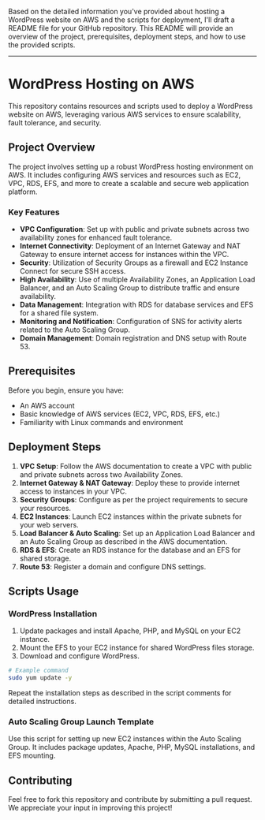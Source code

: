 Based on the detailed information you've provided about hosting a WordPress website on AWS and the scripts for deployment, I'll draft a README file for your GitHub repository. This README will provide an overview of the project, prerequisites, deployment steps, and how to use the provided scripts.

---

# WordPress Hosting on AWS

This repository contains resources and scripts used to deploy a WordPress website on AWS, leveraging various AWS services to ensure scalability, fault tolerance, and security.

## Project Overview

The project involves setting up a robust WordPress hosting environment on AWS. It includes configuring AWS services and resources such as EC2, VPC, RDS, EFS, and more to create a scalable and secure web application platform.

### Key Features

- **VPC Configuration**: Set up with public and private subnets across two availability zones for enhanced fault tolerance.
- **Internet Connectivity**: Deployment of an Internet Gateway and NAT Gateway to ensure internet access for instances within the VPC.
- **Security**: Utilization of Security Groups as a firewall and EC2 Instance Connect for secure SSH access.
- **High Availability**: Use of multiple Availability Zones, an Application Load Balancer, and an Auto Scaling Group to distribute traffic and ensure availability.
- **Data Management**: Integration with RDS for database services and EFS for a shared file system.
- **Monitoring and Notification**: Configuration of SNS for activity alerts related to the Auto Scaling Group.
- **Domain Management**: Domain registration and DNS setup with Route 53.

## Prerequisites

Before you begin, ensure you have:

- An AWS account
- Basic knowledge of AWS services (EC2, VPC, RDS, EFS, etc.)
- Familiarity with Linux commands and environment

## Deployment Steps

1. **VPC Setup**: Follow the AWS documentation to create a VPC with public and private subnets across two Availability Zones.
2. **Internet Gateway & NAT Gateway**: Deploy these to provide internet access to instances in your VPC.
3. **Security Groups**: Configure as per the project requirements to secure your resources.
4. **EC2 Instances**: Launch EC2 instances within the private subnets for your web servers.
5. **Load Balancer & Auto Scaling**: Set up an Application Load Balancer and an Auto Scaling Group as described in the AWS documentation.
6. **RDS & EFS**: Create an RDS instance for the database and an EFS for shared storage.
7. **Route 53**: Register a domain and configure DNS settings.

## Scripts Usage

### WordPress Installation

1. Update packages and install Apache, PHP, and MySQL on your EC2 instance.
2. Mount the EFS to your EC2 instance for shared WordPress files storage.
3. Download and configure WordPress.

```bash
# Example command
sudo yum update -y
```

Repeat the installation steps as described in the script comments for detailed instructions.

### Auto Scaling Group Launch Template

Use this script for setting up new EC2 instances within the Auto Scaling Group. It includes package updates, Apache, PHP, MySQL installations, and EFS mounting.

## Contributing

Feel free to fork this repository and contribute by submitting a pull request. We appreciate your input in improving this project!


